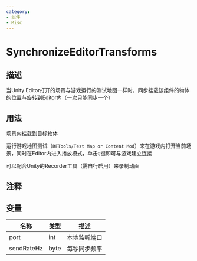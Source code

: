 ```yaml
---
category: 
- 组件
- Misc
---
```

# SynchronizeEditorTransforms
## 描述

当Unity Editor打开的场景与游戏运行的测试地图一样时，同步挂载该组件的物体的位置与旋转到Editor内（一次只能同步一个）


## 用法

场景内挂载到目标物体

运行游戏地图测试（`RFTools/Test Map or Content Mod`）来在游戏内打开当前场景，同时在Editor内进入播放模式，单击`Q`键即可与游戏建立连接

可以配合Unity的Recorder工具（需自行启用）来录制动画


## 注释

## 变量
| 名称 | 类型 | 描述 |
| ----------- | ----------- | ----------- |
| port | int | 本地监听端口 |
| sendRateHz | byte | 每秒同步频率 |

